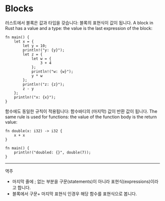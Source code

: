 # Blocks

러스트에서 블록은 값과 타입을 갖습니다: 블록의 표현식이 값이 됩니다.
A block in Rust has a value and a type: the value is the last expression of the
block:

```rust,editable
fn main() {
    let x = {
        let y = 10;
        println!("y: {y}");
        let z = {
            let w = {
                3 + 4
            };
            println!("w: {w}");
            y * w
        };
        println!("z: {z}");
        z - y
    };
    println!("x: {x}");
}
```

함수에도 동일한 규칙이 적용됩니다: 함수바디의 (마지막) 값이 반환 값이 됩니다.
The same rule is used for functions: the value of the function body is the
return value:

```rust,editable
fn double(x: i32) -> i32 {
    x + x
}

fn main() {
    println!("doubled: {}", double(7));
}
```
---
역주
- 마지막 줄에 ; 없는 부분을 구문(statements)이 아니라 표현식(expressions)이라고 합니다.
- 블록에서 구문+ 마지막 표현식 인경우 해당 함수를 표현식으로 봅니다. 